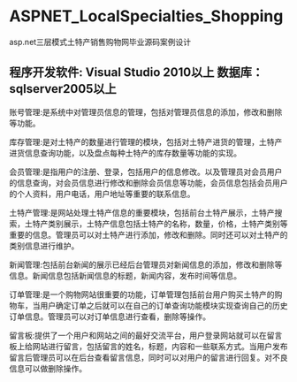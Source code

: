 # ASPNET_LocalSpecialties_Shopping
asp.net三层模式土特产销售购物网毕业源码案例设计
## 程序开发软件: Visual Studio 2010以上  数据库：sqlserver2005以上
账号管理:是系统中对管理员信息的管理，包括对管理员信息的添加，修改和删除等功能。

库存管理:是对土特产的数量进行管理的模块，包括对土特产进货的管理，土特产进货信息查询功能，以及盘点每种土特产的库存数量等功能的实现。

会员管理:是指用户的注册、登录，包括用户的信息修改。以及管理员对会员用户的信息查询，对会员信息进行修改和删除会员信息等功能，会员信息包括会员用户的个人资料，用户电话，用户地址等重要的联系信息。

土特产管理:是网站处理土特产信息的重要模块，包括前台土特产展示，土特产搜索，土特产类别展示，土特产信息包括土特产的名称，数量，价格，土特产类别等重要的信息。管理员可以对土特产进行添加，修改和删除。同时还可以对土特产的类别信息进行维护。

新闻管理:包括前台新闻的展示已经后台管理员对新闻信息的添加，修改和删除等信息。新闻信息包括新闻信息的标题，新闻内容，发布时间等信息。

订单管理:是一个购物网站很重要的功能，订单管理包括前台用户购买土特产的购物车，当用户确定订单之后就可以在自己的订单查询功能模块实现查询自己的历史订单信息。管理员可以对订单信息进行查看，删除等操作。

留言板:提供了一个用户和网站之间的最好交流平台，用户登录网站就可以在留言板上给网站进行留言，包括留言的姓名，标题，内容和一些联系方式。当用户发布留言后管理员可以在后台查看留言信息，同时可以对用户的留言进行回复。对不良信息可以做删除操作。
